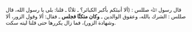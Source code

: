 قال رسول ﷲ صللس : (ألا أنبئكم بأكبر الكبائر؟ ـ ثلاثًا ـ قلنا: بلى يا رسول الله، قال صللس : الشرك بالله، وعقوق الوالدين ـ **وكان متكئًا فجلس** ـ فقال: ألا وقول الزور، ألا وشهادة الزور)، فما زال يكررها حتى قلنا ليته سكت.